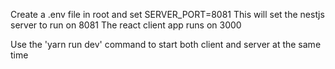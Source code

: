 Create a .env file in root and set SERVER_PORT=8081
This will set the nestjs server to run on 8081
The react client app runs on 3000

Use the 'yarn run dev' command to start both client and server at the same time
